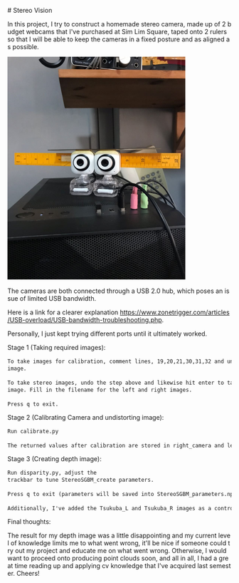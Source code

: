 # Stereo Vision

In this project, I try to construct a homemade stereo camera, made up of 2 budget webcams that I've purchased at Sim Lim Square, taped onto 2 rulers so that I will be able to keep the cameras in a fixed posture and as aligned as possible.

<img src="my_camera.jpg" alt="DIY Stereo Camera" width="400" height="500">

The cameras are both connected through a USB 2.0 hub, which poses an issue of limited USB bandwidth.

Here is a link for a clearer explanation https://www.zonetrigger.com/articles/USB-overload/USB-bandwidth-troubleshooting.php.

Personally, I just kept trying different ports until it ultimately worked.

Stage 1 (Taking required images):

    To take images for calibration, comment lines, 19,20,21,30,31,32 and uncomment lines 18 and 29 in capture.py, run code, and hit enter to take an image.

    To take stereo images, undo the step above and likewise hit enter to take an image. Fill in the filename for the left and right images.

    Press q to exit.

Stage 2 (Calibrating Camera and undistorting image):

    Run calibrate.py

    The returned values after calibration are stored in right_camera and left_camera

Stage 3 (Creating depth image):

    Run disparity.py, adjust the trackbar to tune StereoSGBM_create parameters.

    Press q to exit (parameters will be saved into StereoSGBM_parameters.npy)

    Additionally, I've added the Tsukuba_L and Tsukuba_R images as a control (Change (imgL,imgR) to (TsuL,TsuR) on line 70,72 and 73)

Final thoughts:

   The result for my depth image was a little disappointing and my current level of knowledge limits me to what went wrong, it'll be nice if someone could try out my project and educate me on what went wrong. Otherwise, I would want to proceed onto producing point clouds soon, and all in all, I had a great time reading up and applying cv knowledge that I've acquired last semester. Cheers!
